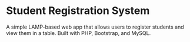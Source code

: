 # Student Registration System

A simple LAMP-based web app that allows users to register students and view them in a table. Built with PHP, Bootstrap, and MySQL.
